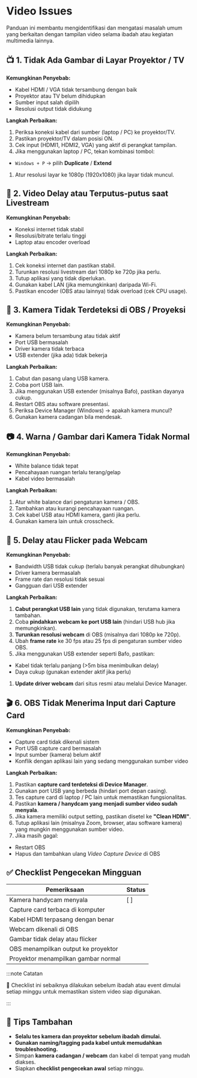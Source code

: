 # Video Issues

Panduan ini membantu mengidentifikasi dan mengatasi masalah umum yang berkaitan dengan tampilan video selama ibadah atau kegiatan multimedia lainnya.

## 📺 1. Tidak Ada Gambar di Layar Proyektor / TV

**Kemungkinan Penyebab:**

* Kabel HDMI / VGA tidak tersambung dengan baik
* Proyektor atau TV belum dihidupkan
* Sumber input salah dipilih
* Resolusi output tidak didukung

**Langkah Perbaikan:**

1. Periksa koneksi kabel dari sumber (laptop / PC) ke proyektor/TV.
2. Pastikan proyektor/TV dalam posisi ON.
3. Cek input (HDMI1, HDMI2, VGA) yang aktif di perangkat tampilan.
4. Jika menggunakan laptop / PC, tekan kombinasi tombol:

* `Windows + P` → pilih **Duplicate** / **Extend**

1. Atur resolusi layar ke 1080p (1920x1080) jika layar tidak muncul.

## 🔁 2. Video Delay atau Terputus-putus saat Livestream

**Kemungkinan Penyebab:**

* Koneksi internet tidak stabil
* Resolusi/bitrate terlalu tinggi
* Laptop atau encoder overload

**Langkah Perbaikan:**

1. Cek koneksi internet dan pastikan stabil.
2. Turunkan resolusi livestream dari 1080p ke 720p jika perlu.
3. Tutup aplikasi yang tidak diperlukan.
4. Gunakan kabel LAN (jika memungkinkan) daripada Wi-Fi.
5. Pastikan encoder (OBS atau lainnya) tidak overload (cek CPU usage).

## 🔌 3. Kamera Tidak Terdeteksi di OBS / Proyeksi

**Kemungkinan Penyebab:**

* Kamera belum tersambung atau tidak aktif
* Port USB bermasalah
* Driver kamera tidak terbaca
* USB extender (jika ada) tidak bekerja

**Langkah Perbaikan:**

1. Cabut dan pasang ulang USB kamera.
2. Coba port USB lain.
3. Jika menggunakan USB extender (misalnya Bafo), pastikan dayanya cukup.
4. Restart OBS atau software presentasi.
5. Periksa Device Manager (Windows) → apakah kamera muncul?
6. Gunakan kamera cadangan bila mendesak.

## 📷 4. Warna / Gambar dari Kamera Tidak Normal

**Kemungkinan Penyebab:**

* White balance tidak tepat
* Pencahayaan ruangan terlalu terang/gelap
* Kabel video bermasalah

**Langkah Perbaikan:**

1. Atur white balance dari pengaturan kamera / OBS.
2. Tambahkan atau kurangi pencahayaan ruangan.
3. Cek kabel USB atau HDMI kamera, ganti jika perlu.
4. Gunakan kamera lain untuk crosscheck.

## 🎥 5. Delay atau Flicker pada Webcam

**Kemungkinan Penyebab:**

* Bandwidth USB tidak cukup (terlalu banyak perangkat dihubungkan)
* Driver kamera bermasalah
* Frame rate dan resolusi tidak sesuai
* Gangguan dari USB extender

**Langkah Perbaikan:**

1. **Cabut perangkat USB lain** yang tidak digunakan, terutama kamera tambahan.
2. Coba **pindahkan webcam ke port USB lain** (hindari USB hub jika memungkinkan).
3. **Turunkan resolusi webcam** di OBS (misalnya dari 1080p ke 720p).
4. Ubah **frame rate** ke 30 fps atau 25 fps di pengaturan sumber video OBS.
5. Jika menggunakan USB extender seperti Bafo, pastikan:

* Kabel tidak terlalu panjang (>5m bisa menimbulkan delay)
* Daya cukup (gunakan extender aktif jika perlu)

1. **Update driver webcam** dari situs resmi atau melalui Device Manager.

## 🎬 6. OBS Tidak Menerima Input dari Capture Card

**Kemungkinan Penyebab:**

* Capture card tidak dikenali sistem
* Port USB capture card bermasalah
* Input sumber (kamera) belum aktif
* Konflik dengan aplikasi lain yang sedang menggunakan sumber video

**Langkah Perbaikan:**

1. Pastikan **capture card terdeteksi di Device Manager**.
2. Gunakan port USB yang berbeda (hindari port depan casing).
3. Tes capture card di laptop / PC lain untuk memastikan fungsionalitas.
4. Pastikan **kamera / hanydcam yang menjadi sumber video sudah menyala**.
5. Jika kamera memiliki output setting, pastikan disetel ke **"Clean HDMI"**.
6. Tutup aplikasi lain (misalnya Zoom, browser, atau software kamera) yang mungkin menggunakan sumber video.
7. Jika masih gagal:

* Restart OBS
* Hapus dan tambahkan ulang *Video Capture Device* di OBS

## ✅ Checklist Pengecekan Mingguan

| Pemeriksaan                         | Status |
| ----------------------------------- | ------ |
| Kamera handycam menyala             | \[ ]   |
| Capture card terbaca di komputer    |        |
| Kabel HDMI terpasang dengan benar   |        |
| Webcam dikenali di OBS              |        |
| Gambar tidak delay atau flicker     |        |
| OBS menampilkan output ke proyektor |        |
| Proyektor menampilkan gambar normal |        |

\:::note Catatan

📝 Checklist ini sebaiknya dilakukan sebelum ibadah atau event dimulai setiap minggu untuk memastikan sistem video siap digunakan.

\:::

## 🧪 Tips Tambahan

* **Selalu tes kamera dan proyektor sebelum ibadah dimulai.**
* **Gunakan naming/tagging pada kabel untuk memudahkan troubleshooting.**
* Simpan **kamera cadangan / webcam** dan kabel di tempat yang mudah diakses.
* Siapkan **checklist pengecekan awal** setiap minggu. 